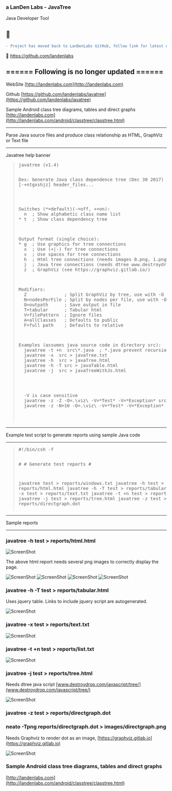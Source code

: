 ### a LanDen Labs - JavaTree
Java Developer Tool

## &#x1F534;
```diff
- Project has moved back to LanDenLabs GitHub, follow link for latest updates.
``` 
&#x1F534; https://github.com/landenlabs

## ====== Following is no longer updated ======

WebSite
[http://landenlabs.com](http://landenlabs.com)

Github
[https://github.com/landenlabs/javatree](https://github.com/landenlabs/javatree)

Sample Android class tree diagrams, tables and direct graphs
[http://landenlabs.com](http://landenlabs.com/android/classtree/classtree.html)

***
Parse Java source files and produce class relationship as HTML, GraphViz or Text file
***

Javatree help banner
<blockquote>
<pre>
javatree (v1.4)

Des: Generate Java class dependence tree (Dec 30 2017)
Use: Javatree [-+ntgxshjz] header_files...

<p>
Switches (*=default)(-=off, +=on):
  n  ; Show alphabetic class name list
* t  ; Show class dependency tree

<p>
Output format (single choice):
* g  ; Use graphics for tree connections
  x  ; Use (+|-) for tree connections
  s  ; Use spaces for tree connections
  h  ; Html tree connections (needs images 0.png, 1.png, 2.png, n.png)
  j  ; Java tree connections (needs dtree www.destroydrop.com/javascript/tree/)
  z  ; GraphViz (see https://graphviz.gitlab.io/)

<p>
Modifiers:
  Z              ; Split GraphViz by tree, use with -O
  N=nodesPerFile ; Split by nodes per file, use with -O
  O=outpath      ; Save output in file
  T=tabular      ; Tabular html 
  V=filePattern  ; Ignore files
  A=allClasses   ; Defaults to public
  F=full path    ; Defaults to relative

<p>
Examples (assumes java source code in directory src):
  javatree -t +n  src\*.java  ; *.java prevent recursion
  javatree -x  src > javaTree.txt
  javatree -h  src > javaTree.html
  javatree -h -T src > javaTable.html
  javatree -j  src > javaTreeWithJs.html
  
 <p>
  -V is case sensitive 
  javatree -z -Z -O=.\viz\ -V=*Test* -V=*Exception* src >directgraph.dot
  javatree -z -N=10 -O=.\viz\ -V=*Test* -V=*Exception* src >directgraph.dot

 </pre>
 </blockquote>
  
  
***
Example test script to generate reports using sample Java code
***
  
<blockquote>
<pre>
#!/bin/csh -f

\#
\#  Generate test reports
\#

javatree test       > reports/windows.txt
javatree -h test    >  reports/html.html
javatree -h -T test >  reports/tabular.html
javatree -x test    >  reports/text.txt
javatree -t +n test >  reports/list.txt
javatree -j test    > reports/tree.html
javatree -z test    > reports/directgraph.dot
</pre>
</blockquote>

***
Sample reports
***
            
            
### javatree -h test    >  reports/html.html
![ScreenShot](http://landenlabs.com/code/javatree/images/report-html.png)

The above html report needs several png images to correctly display the page.

![ScreenShot](http://landenlabs.com/code/javatree/reports/0.png)
![ScreenShot](http://landenlabs.com/code/javatree/reports/1.png)
![ScreenShot](http://landenlabs.com/code/javatree/reports/2.png)
![ScreenShot](http://landenlabs.com/code/javatree/reports/n.png)

### javatree -h -T test >  reports/tabular.html
Uses jquery table. Links to include jquery script are autogenerated.

![ScreenShot](http://landenlabs.com/code/javatree/images/report-tabular.png)

### javatree -x test    >  reports/text.txt
![ScreenShot](http://landenlabs.com/code/javatree/images/report-text.png)

### javatree -t +n test >  reports/list.txt
![ScreenShot](http://landenlabs.com/code/javatree/images/report-list.png)

### javatree -j test    > reports/tree.html
Needs dtree java script [www.destroydrop.com/javascript/tree/](www.destroydrop.com/javascript/tree/)

![ScreenShot](http://landenlabs.com/code/javatree/images/report-tree.png)

### javatree -z test    > reports/directgraph.dot
### neato -Tpng reports/directgraph.dot > images/directgraph.png
Needs Graphviz to render dot as an image, [https://graphviz.gitlab.io](https://graphviz.gitlab.io)

![ScreenShot](http://landenlabs.com/code/javatree/images/directgraph.png)


### Sample Android class tree diagrams, tables and direct graphs
[http://landenlabs.com](http://landenlabs.com/android/classtree/classtree.html)
